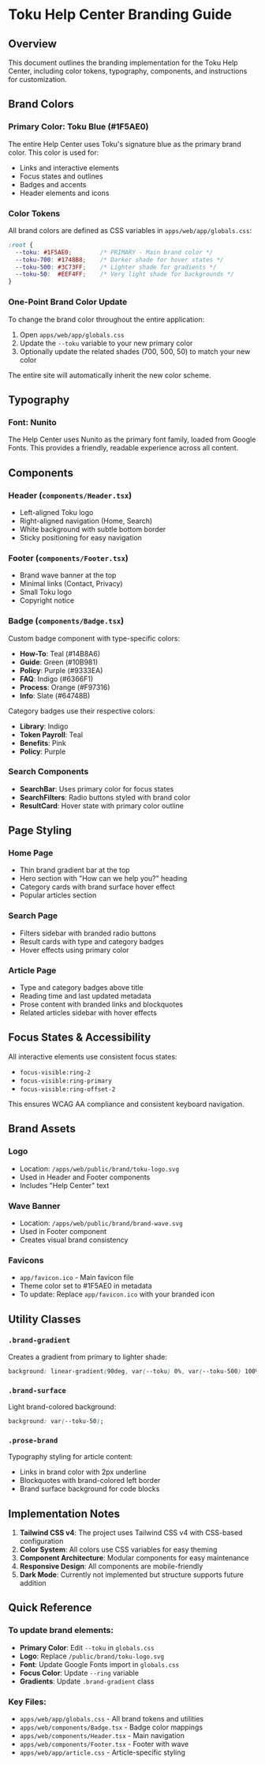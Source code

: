 # Toku Help Center Branding Guide

## Overview
This document outlines the branding implementation for the Toku Help Center, including color tokens, typography, components, and instructions for customization.

## Brand Colors

### Primary Color: Toku Blue (#1F5AE0)
The entire Help Center uses Toku's signature blue as the primary brand color. This color is used for:
- Links and interactive elements
- Focus states and outlines
- Badges and accents
- Header elements and icons

### Color Tokens
All brand colors are defined as CSS variables in `apps/web/app/globals.css`:

```css
:root {
  --toku: #1F5AE0;        /* PRIMARY - Main brand color */
  --toku-700: #1748B8;    /* Darker shade for hover states */
  --toku-500: #3C73FF;    /* Lighter shade for gradients */
  --toku-50:  #EEF4FF;    /* Very light shade for backgrounds */
}
```

### One-Point Brand Color Update
To change the brand color throughout the entire application:
1. Open `apps/web/app/globals.css`
2. Update the `--toku` variable to your new primary color
3. Optionally update the related shades (700, 500, 50) to match your new color

The entire site will automatically inherit the new color scheme.

## Typography

### Font: Nunito
The Help Center uses Nunito as the primary font family, loaded from Google Fonts. This provides a friendly, readable experience across all content.

## Components

### Header (`components/Header.tsx`)
- Left-aligned Toku logo
- Right-aligned navigation (Home, Search)
- White background with subtle bottom border
- Sticky positioning for easy navigation

### Footer (`components/Footer.tsx`)
- Brand wave banner at the top
- Minimal links (Contact, Privacy)
- Small Toku logo
- Copyright notice

### Badge (`components/Badge.tsx`)
Custom badge component with type-specific colors:
- **How-To**: Teal (#14B8A6)
- **Guide**: Green (#10B981)
- **Policy**: Purple (#9333EA)
- **FAQ**: Indigo (#6366F1)
- **Process**: Orange (#F97316)
- **Info**: Slate (#64748B)

Category badges use their respective colors:
- **Library**: Indigo
- **Token Payroll**: Teal
- **Benefits**: Pink
- **Policy**: Purple

### Search Components
- **SearchBar**: Uses primary color for focus states
- **SearchFilters**: Radio buttons styled with brand color
- **ResultCard**: Hover state with primary color outline

## Page Styling

### Home Page
- Thin brand gradient bar at the top
- Hero section with "How can we help you?" heading
- Category cards with brand surface hover effect
- Popular articles section

### Search Page
- Filters sidebar with branded radio buttons
- Result cards with type and category badges
- Hover effects using primary color

### Article Page
- Type and category badges above title
- Reading time and last updated metadata
- Prose content with branded links and blockquotes
- Related articles sidebar with hover effects

## Focus States & Accessibility
All interactive elements use consistent focus states:
- `focus-visible:ring-2`
- `focus-visible:ring-primary`
- `focus-visible:ring-offset-2`

This ensures WCAG AA compliance and consistent keyboard navigation.

## Brand Assets

### Logo
- Location: `/apps/web/public/brand/toku-logo.svg`
- Used in Header and Footer components
- Includes "Help Center" text

### Wave Banner
- Location: `/apps/web/public/brand/brand-wave.svg`
- Used in Footer component
- Creates visual brand consistency

### Favicons
- `app/favicon.ico` - Main favicon file
- Theme color set to #1F5AE0 in metadata
- To update: Replace `app/favicon.ico` with your branded icon

## Utility Classes

### `.brand-gradient`
Creates a gradient from primary to lighter shade:
```css
background: linear-gradient(90deg, var(--toku) 0%, var(--toku-500) 100%);
```

### `.brand-surface`
Light brand-colored background:
```css
background: var(--toku-50);
```

### `.prose-brand`
Typography styling for article content:
- Links in brand color with 2px underline
- Blockquotes with brand-colored left border
- Brand surface background for code blocks

## Implementation Notes

1. **Tailwind CSS v4**: The project uses Tailwind CSS v4 with CSS-based configuration
2. **Color System**: All colors use CSS variables for easy theming
3. **Component Architecture**: Modular components for easy maintenance
4. **Responsive Design**: All components are mobile-friendly
5. **Dark Mode**: Currently not implemented but structure supports future addition

## Quick Reference

### To update brand elements:
- **Primary Color**: Edit `--toku` in `globals.css`
- **Logo**: Replace `/public/brand/toku-logo.svg`
- **Font**: Update Google Fonts import in `globals.css`
- **Focus Color**: Update `--ring` variable
- **Gradients**: Update `.brand-gradient` class

### Key Files:
- `apps/web/app/globals.css` - All brand tokens and utilities
- `apps/web/components/Badge.tsx` - Badge color mappings
- `apps/web/components/Header.tsx` - Main navigation
- `apps/web/components/Footer.tsx` - Footer with wave
- `apps/web/app/article.css` - Article-specific styling
